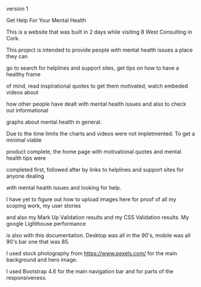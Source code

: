 version 1

Get Help For Your Mental Health

This is a website that was built in 2 days while visiting 8 West Consulting in Cork. 

This project is intended to provide people with mental health issues a place they can

go to search for helplines and support sites, get tips on how to have a healthy frame

of mind, read inspirational quotes to get them motivated, watch embeded videos about

how other people have dealt with mental health issues and also to check out informational

graphs about mental health in general. 


Due to the time limits the charts and videos were not impletmented. To get a minimal viable 

product complete, the home page with motivational quotes and mental health tips were 

completed first, followed after by links to helplines and support sites for anyone dealing 

with mental health issues and looking for help.


I have yet to figure out how to upload images here for proof of all my scoping work, my user stories

and also my Mark Up Validation results and my CSS Validation results. My google Lighthouse performance

is also with this documentation. Desktop was all in the 90's, mobile was all 90's bar one that was 85.


I used stock photography from https://www.pexels.com/ for the main background and hero image.

I used Bootstrap 4.6 for the main navigation bar and for parts of the responsiveness. 



